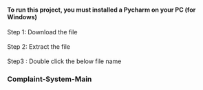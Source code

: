 <!DOCTYPE html>
<html lang="en">
<head>
    <meta charset="UTF-8">
    <title>Guvi Capstone Project</title>
</head>
<body>
<h4>To run this project, you must installed a Pycharm on your PC (for Windows)</h4>
Step 1: Download the file<br></br>
Step 2: Extract the file<br></br>
Step3 : Double click the below file name<h3>Complaint-System-Main</h3>
</body>
</html>
